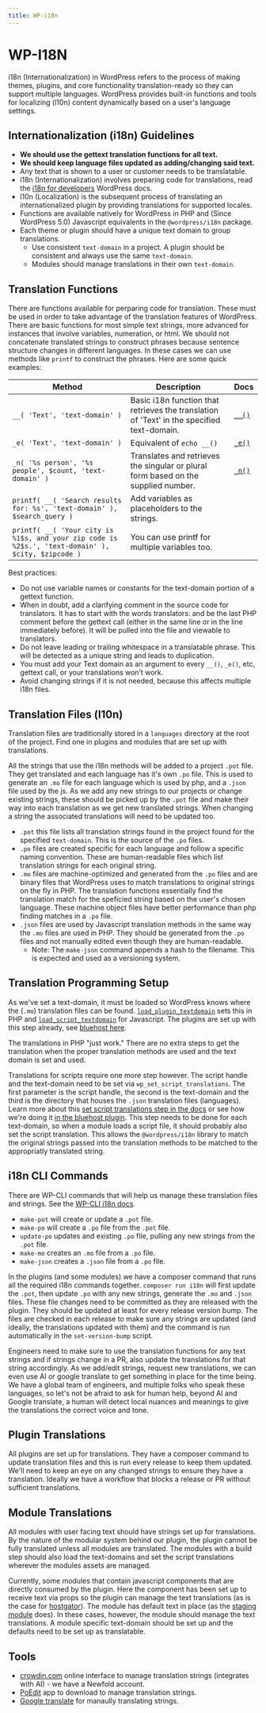 ```yaml
---
title: WP-i18n
---
```


# WP-I18N

i18n (Internationalization) in WordPress refers to the process of making themes, plugins, and core functionality translation-ready so they can support multiple languages. WordPress provides built-in functions and tools for localizing (l10n) content dynamically based on a user's language settings.

## Internationalization (i18n) Guidelines

- **We should use the gettext translation functions for all text.**
- **We should keep language files updated as adding/changing said text.**
- Any text that is shown to a user or customer needs to be translatable.
- i18n (Internationalization) involves preparing code for translations, read the [i18n for developers](https://codex.wordpress.org/I18n_for_WordPress_Developers) WordPress docs.
- l10n (Localization) is the subsequent process of translating an internationalized plugin by providing translations for supported locales.
- Functions are available natively for WordPress in PHP and (Since WordPress 5.0) Javascript equivalents in the `@wordpress/i18n` package.
- Each theme or plugin should have a unique text domain to group translations.
  - Use consistent `text-domain` in a project. A plugin should be consistent and always use the same `text-domain`. 
  - Modules should manage translations in their own `text-domain`. 

## Translation Functions

There are functions available for perparing code for translation. These must be used in order to take advantage of the translation features of WordPress. There are basic functions for most simple text strings, more advanced for instances that involve variables, numeration, or html. We should not concatenate translated strings to construct phrases because sentence structure changes in different languages. In these cases we can use methods like `printf` to construct the phrases. Here are some quick examples:

| Method | Description           | Docs |
| --- |--------------------------|------|
| `__( 'Text', 'text-domain' )` | Basic i18n function that retrieves the translation of 'Text' in the specified text-domain. | [`__()`](https://developer.wordpress.org/reference/functions/__/) |
| `_e( 'Text', 'text-domain' )` | Equivalent of `echo __()` | [`_e()`](https://developer.wordpress.org/reference/functions/_e/) |
| `_n( '%s person', '%s people', $count, 'text-domain' )` | Translates and retrieves the singular or plural form based on the supplied number. | [`_n()`](https://developer.wordpress.org/reference/functions/_n/) |
| `printf( __( 'Search results for: %s', 'text-domain' ), $search_query )` | Add variables as placeholders to the strings. |  |
| `printf( __( 'Your city is %1$s, and your zip code is %2$s.', 'text-domain' ), $city, $zipcode )` | You can use printf for multiple variables too. | |


Best practices:
- Do not use variable names or constants for the text-domain portion of a gettext function.
- When in doubt, add a clarifying comment in the source code for translators. It has to start with the words translators: and be the last PHP comment before the gettext call (either in the same line or in the line immediately before). It will be pulled into the file and viewable to translators.
- Do not leave leading or trailing whitespace in a translatable phrase. This will be detected as a unique string and leads to duplication.
- You must add your Text domain as an argument to every `__()`, `_e()`, etc, gettext call, or your translations won’t work.
- Avoid changing strings if it is not needed, because this affects multiple i18n files.


## Translation Files (l10n)

Translation files are traditionally stored in a `languages` directory at the root of the project. Find one in plugins and modules that are set up with translations. 

All the strings that use the i18n methods will be added to a project `.pot` file. They get translated and each language has it's own `.po` file. This is used to generate an `.mo` file for each language which is used by php, and a `.json` file used by the js. As we add any new strings to our projects or change existing strings, these should be picked up by the `.pot` file and make their way into each translation as we get new translated strings. When changing a string the associated translations will need to be updated too. 

- `.pot` this file lists all translation strings found in the project found for the specified `text-domain`. This is the source of the `.po` files.
- `.po` files are created specific for each language and follow a specific naming convention. These are human-readable files which list translation strings for each original string.
- `.mo` files are machine-optimized and generated from the `.po` files and are binary files that WordPress uses to match translations to original strings on the fly in PHP. The translation functions essentially find the translation match for the speficied string based on the user's chosen language. These machine object files have better performance than php finding matches in a `.po` file.
- `.json` files are used by Javascript translation methods in the same way the `.mo` files are used in PHP. They should be generated from the `.po` files and not manually edited even though they are human-readable.
  - Note: The `make-json` command appends a hash to the filename. This is expected and used as a versioning system.

## Translation Programming Setup

As we've set a text-domain, it must be loaded so WordPress knows where the (`.mo`) translation files can be found. [`load_plugin_textdomain`](https://developer.wordpress.org/reference/functions/load_plugin_textdomain/) sets this in PHP and [`load_script_textdomain`](https://developer.wordpress.org/reference/functions/load_script_textdomain/) for Javascript. The plugins are set up with this step already, see [bluehost here](https://github.com/newfold-labs/wp-plugin-bluehost/blob/main/inc/Admin.php#L266-L269).

The translations in PHP "just work." There are no extra steps to get the translation when the proper translation methods are used and the text domain is set and used.

Translations for scripts require one more step however. The script handle and the text-domain need to be set via `wp_set_script_translations`. The first parameter is the script handle, the second is the text-domain and the third is the directory that houses the `.json` translation files (languages). Learn more about this [set script translations step in the docs](https://developer.wordpress.org/reference/functions/wp_set_script_translations/) or see how we're doing it [in the bluehost plugin](https://github.com/newfold-labs/wp-plugin-bluehost/blob/main/inc/Admin.php#L226-L230). This step needs to be done for each text-domain, so when a module loads a script file, it should probably also set the script translation. This allows the `@wordpress/i18n` library to match the original strings passed into the translation methods to be matched to the appropriatly translated string.

## i18n CLI Commands

There are WP-CLI commands that will help us manage these translation files and strings. See the [WP-CLI i18n docs](https://developer.wordpress.org/cli/commands/i18n/).

- `make-pot` will create or update a `.pot` file.
- `make-po` will create a `.po` file from the `.pot` file.
- `update-po` updates and existing `.po` file, pulling any new strings from the `.pot` file.
- `make-mo` creates an `.mo` file from a `.po` file.
- `make-json` creates a `.json` file from a `.po` file.

In the plugins (and some modules) we have a composer command that runs all the required i18n commands together. `composer run i18n` will first update the `.pot`, then update `.po` with any new strings, generate the `.mo` and `.json` files. These file changes need to be committed as they are released with the plugin. They should be updated at least for every release version bump. The files are checked in each release to make sure any strings are updated (and ideally, the translations updated with them) and the command is run automatically in the `set-version-bump` script.

Engineers need to make sure to use the translation functions for any text strings and if strings change in a PR, also update the translations for that string accordingly. As we add/edit strings, request new translations, we can even use AI or google translate to get something in place for the time being. We have a global team of engineers, and multiple folks who speak these languages, so let's not be afraid to ask for human help, beyond AI and Google translate, a human will detect local nuances and meanings to give the translations the correct voice and tone.

## Plugin Translations

All plugins are set up for translations. They have a composer command to update translation files and this is run every release to keep them updated. We'll need to keep an eye on any changed strings to ensure they have a translation. Ideally we have a workflow that blocks a release or PR without sufficient translations.

## Module Translations

All modules with user facing text should have strings set up for translations. By the nature of the modular system behind our plugin, the plugin cannot be fully translated unless all modules are translated. The modules with a build step should also load the text-domains and set the script translations wherever the modules assets are managed.

Currently, some modules that contain javascript components that are directly consumed by the plugin. Here the component has been set up to receive text via props so the plugin can manage the text translations (as is the case for [hostgator](https://github.com/newfold-labs/wp-plugin-hostgator/blob/main/src/app/pages/staging/index.js#L12)). The module has default text in place (as the [staging module](https://github.com/newfold-labs/wp-module-staging/blob/main/components/staging/defaultText.js) does). In these cases, however, the module should manage the text translations. A module specific text-domain should be set up and the defaults need to be set up as translatable.

## Tools

- [crowdin.com](https://crowdin.com/) online interface to manage translation strings (integrates with AI) - we have a Newfold account.
- [PoEdit](https://poedit.net/) app to download to manage translation strings.
- [Google translate](https://translate.google.com/) for manaully translating strings.